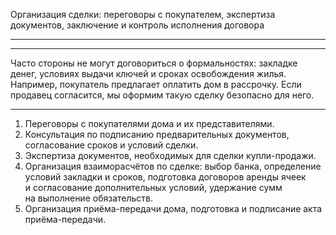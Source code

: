 Организация сделки: переговоры с&nbsp;покупателем, экспертиза документов, заключение и&nbsp;контроль исполнения договора

----



----

Часто стороны не&nbsp;могут договориться о&nbsp;формальностях: закладке денег, условиях выдачи ключей и&nbsp;сроках освобождения жилья. Например, покупатель предлагает оплатить дом в&nbsp;рассрочку. Если продавец согласится, мы&nbsp;оформим такую сделку безопасно для&nbsp;него.

----

1. Переговоры с&nbsp;покупателями дома и&nbsp;их&nbsp;представителями.
2. Консультация по&nbsp;подписанию предварительных документов, согласование сроков и&nbsp;условий сделки.
3. Экспертиза документов, необходимых для&nbsp;сделки купли-продажи.
4. Организация взаиморасчётов по&nbsp;сделке: выбор банка, определение условий закладки и&nbsp;сроков, подготовка договоров аренды ячеек и&nbsp;согласование дополнительных условий, удержание сумм на&nbsp;выполнение обязательств.
5. Организация приёма-передачи дома, подготовка и&nbsp;подписание акта приёма-передачи.